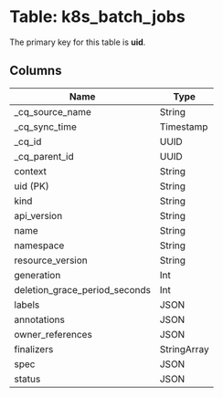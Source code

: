 # Table: k8s_batch_jobs

The primary key for this table is **uid**.

## Columns

| Name          | Type          |
| ------------- | ------------- |
|_cq_source_name|String|
|_cq_sync_time|Timestamp|
|_cq_id|UUID|
|_cq_parent_id|UUID|
|context|String|
|uid (PK)|String|
|kind|String|
|api_version|String|
|name|String|
|namespace|String|
|resource_version|String|
|generation|Int|
|deletion_grace_period_seconds|Int|
|labels|JSON|
|annotations|JSON|
|owner_references|JSON|
|finalizers|StringArray|
|spec|JSON|
|status|JSON|